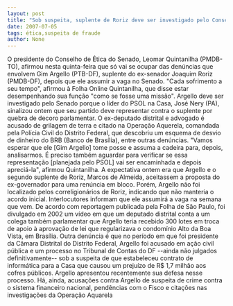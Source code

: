 ```yaml
---
layout: post
title: "Sob suspeita, suplente de Roriz deve ser investigado pelo Conselho de Ética"
date: 2007-07-05
tags: ética,suspeita de fraude
author: None
---
```

O presidente do Conselho de &Eacute;tica do Senado, Leomar Quintanilha (PMDB-TO), afirmou nesta quinta-feira que s&oacute; vai se ocupar das den&uacute;ncias que envolvem Gim Argello (PTB-DF), suplente do ex-senador Joaquim Roriz (PMDB-DF), depois que ele assumir a vaga no Senado. 
&quot;Cada sofrimento a seu tempo&quot;, afirmou &agrave; Folha Online Quintanilha, que disse estar desempenhando sua fun&ccedil;&atilde;o &quot;como se fosse uma miss&atilde;o&quot;. 
Argello deve ser investigado pelo Senado porque o l&iacute;der do PSOL na Casa, Jos&eacute; Nery (PA), sinalizou ontem que seu partido deve representar contra o suplente por quebra de decoro parlamentar. 
O ex-deputado distrital e advogado &eacute; acusado de grilagem de terra e citado na Opera&ccedil;&atilde;o Aquerela, comandada pela Pol&iacute;cia Civil do Distrito Federal, que descobriu um esquema de desvio de dinheiro do BRB (Banco de Bras&iacute;lia), entre outras den&uacute;ncias. 
&quot;Vamos esperar que ele [Gim Argello] tome posse e assuma a cadeira para, depois, analisarmos. &Eacute; preciso tamb&eacute;m aguardar para verificar se essa representa&ccedil;&atilde;o [planejada pelo PSOL] vai ser encaminhada e depois apreci&aacute;-la&quot;, afirmou Quintanilha. 
A expectativa ontem era que Argello e o segundo suplente de Roriz, Marcos de Almeida, aceitassem a proposta do ex-governador para uma ren&uacute;ncia em bloco. Por&eacute;m, Argello n&atilde;o foi localizado pelos correligion&aacute;rios de Roriz, indicando que n&atilde;o manteria o acordo inicial. Interlocutores informam que ele assumir&aacute; a vaga na semana que vem. 
De acordo com reportagem publicada pela Folha de S&atilde;o Paulo, foi divulgado em 2002 um v&iacute;deo em que um deputado distrital conta a um colega tamb&eacute;m parlamentar que Argello teria recebido 300 lotes em troca de apoio &agrave; aprova&ccedil;&atilde;o de lei que regularizava o condom&iacute;nio Alto da Boa Vista, em Bras&iacute;lia. 
Outra den&uacute;ncia &eacute; que no per&iacute;odo em que foi presidente da C&acirc;mara Distrital do Distrito Federal, Argello foi acusado em a&ccedil;&atilde;o civil p&uacute;blica e um processo no Tribunal de Contas do DF --ainda n&atilde;o julgados definitivamente-- sob a suspeita de que estabeleceu contrato de inform&aacute;tica para a Casa que causou um preju&iacute;zo de R$ 1,7 milh&atilde;o aos cofres p&uacute;blicos. Argello apresentou recentemente sua defesa nesse processo. 
H&aacute;, ainda, acusa&ccedil;&otilde;es contra Argello de suspeita de crime contra o sistema financeiro nacional, pend&ecirc;ncias com o Fisco e cita&ccedil;&otilde;es nas investiga&ccedil;&otilde;es da Opera&ccedil;&atilde;o Aquarela
&nbsp; 